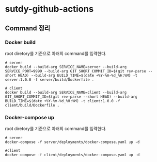 # sutdy-github-actions

## Command 정리

### Docker build

root diretory를 기준으로 아래의 command를 입력한다.

``` shell
# server
docker build --build-arg SERVICE_NAME=server --build-arg SERVICE_PORT=9999 --build-arg GIT_SHORT_COMMIT_ID=$(git rev-parse --short HEAD) --build-arg BUILD_TIME=$(date +%Y-%m-%d_%H:%M) -t server:1.0.0 -f server/build/Dockerfile .

# client
docker build --build-arg SERVICE_NAME=client --build-arg GIT_SHORT_COMMIT_ID=$(git rev-parse --short HEAD) --build-arg BUILD_TIME=$(date +%Y-%m-%d_%H:%M) -t client:1.0.0 -f client/build/Dockerfile .
```

### Docker-compose up

root diretory를 기준으로 아래의 command를 입력한다.

```shell
# server
docker-compose -f server/deployments/docker-compose.yaml up -d

#client
docker-compose -f client/deployments/docker-compose.yaml up -d
```
